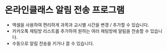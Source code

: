 # 온라인클래스 알림 전송 프로그램
- 엑셀을 사용하여 편리하게 과목과 교시별 시간을 변경 / 추가할 수 있습니다.
- 카카오톡 채팅방 리스트를 추가하여 원하는 여러 채팅방에 알림을 전송할 수 있습니다.
- 수동으로 알림 전송을 키거나 끌 수 있습니다.
